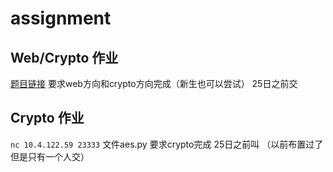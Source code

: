 # assignment

## Web/Crypto 作业
[题目链接](http://code.felinae98.cn:8080)
要求web方向和crypto方向完成（新生也可以尝试）
25日之前交

## Crypto 作业
`nc 10.4.122.59 23333`
文件aes.py
要求crypto完成
25日之前叫
（以前布置过了但是只有一个人交）